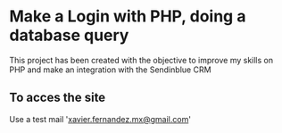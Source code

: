 # Make a Login with PHP, doing a database query

This project has been created with the objective to improve my skills on PHP and make an integration with the Sendinblue CRM

## To acces the site

Use a test mail 'xavier.fernandez.mx@gmail.com'
